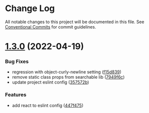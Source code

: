 # Change Log

All notable changes to this project will be documented in this file.
See [Conventional Commits](https://conventionalcommits.org) for commit guidelines.

# [1.3.0](https://github.com/coopdigital/coop-frontend/compare/@coopdigital/config-eslint@1.2.2...@coopdigital/config-eslint@1.3.0) (2022-04-19)


### Bug Fixes

* regression with object-curly-newline setting ([f15d839](https://github.com/coopdigital/coop-frontend/commit/f15d839e9b1b51496be17afe364e31f8179955f5))
* remove static class props from searchable lib ([7949f6c](https://github.com/coopdigital/coop-frontend/commit/7949f6c65407124347ec8c9679aff754dba35cab))
* update project eslint config ([357572b](https://github.com/coopdigital/coop-frontend/commit/357572b4316b2760a6243d40a13fd04a32e8aae8))


### Features

* add react to eslint config ([447f475](https://github.com/coopdigital/coop-frontend/commit/447f475478965741ef6de29d9caafef03cb4efd4))
